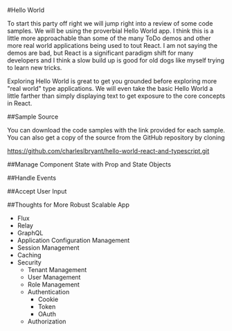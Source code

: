 #Hello World

To start this party off right we will jump right into a review of some code samples. We will be using the proverbial Hello World app. I think this is a little more approachable than some of the many ToDo demos and other more real world applications being used to tout React. I am not saying the demos are bad, but React is a significant paradigm shift for many developers and I think a slow build up is good for old dogs like myself trying to learn new tricks. 

Exploring Hello World is great to get you grounded before exploring more "real world" type applications. We will even take the basic Hello World a little farther than simply displaying text to get exposure to the core concepts in React.

##Sample Source

You can download the code samples with the link provided for each sample. You can also get a copy of the source from the GitHub repository by cloning

https://github.com/charleslbryant/hello-world-react-and-typescript.git

##Manage Component State with Prop and State Objects

##Handle Events

##Accept User Input

##Thoughts for More Robust Scalable App

- Flux
- Relay
- GraphQL
- Application Configuration Management
- Session Management
- Caching
- Security
  - Tenant Management
  - User Management
  - Role Management
  - Authentication
    - Cookie
    - Token
    - OAuth
  - Authorization